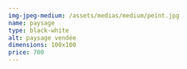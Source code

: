 ```yaml
---
img-jpeg-medium: /assets/medias/medium/peint.jpg
name: paysage
type: black-white
alt: paysage vendée
dimensions: 100x100
price: 700
---
```

